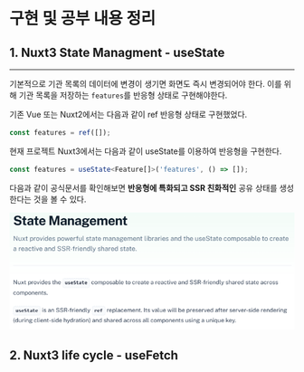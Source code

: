 # 구현 및 공부 내용 정리

## 1. Nuxt3 State Managment - useState

---
기본적으로 기관 목록의 데이터에 변경이 생기면 화면도 즉시 변경되어야 한다. 이를 위해 기관 목록을 저장하는 `features`를 반응형 상태로 구현해야한다. 

기존 Vue 또는 Nuxt2에서는 다음과 같이 ref 반응형 상태로 구현했었다.

```javascript
const features = ref([]);
```

현재 프로젝트 Nuxt3에서는 다음과 같이 useState를 이용하여 반응형을 구현한다.

```typescript
const features = useState<Feature[]>('features', () => []);
```

다음과 같이 공식문서를 확인해보면 **반응형에 특화되고 SSR 친화적인** 공유 상태를 생성한다는 것을 볼 수 있다.

<p>
 <img src="/assets/img/스크린샷 2025-03-13 111104.png" />
</p>

## 2. Nuxt3 life cycle - useFetch

